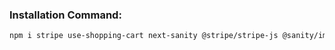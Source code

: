### Installation Command:

```bash
npm i stripe use-shopping-cart next-sanity @stripe/stripe-js @sanity/image-url --force
```

